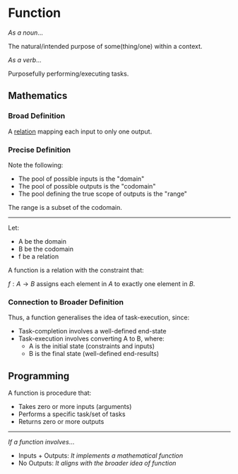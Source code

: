 # Function
_As a noun_...

The natural/intended purpose of some(thing/one) within a context.

_As a verb_...

Purposefully performing/executing tasks.

## Mathematics
### Broad Definition
A [relation](./relation.md) mapping each input to only one output.

### Precise Definition
Note the following:

- The pool of possible inputs is the "domain"
- The pool of possible outputs is the "codomain"
- The pool defining the true scope of outputs is the "range"

The range is a subset of the codomain.

---

Let:

- A be the domain
- B be the codomain
- f be a relation

A function is a relation with the constraint that:

$f:A \rightarrow B$ assigns each element in $A$ to exactly one element in $B$.

### Connection to Broader Definition
Thus, a function generalises the idea of task-execution, since:

- Task-completion involves a well-defined end-state
- Task-execution involves converting A to B, where:
    - A is the initial state (constraints and inputs)
    - B is the final state (well-defined end-results)

## Programming
A function is procedure that:

- Takes zero or more inputs (arguments)
- Performs a specific task/set of tasks
- Returns zero or more outputs

---

_If a function involves_...

- Inputs + Outputs: _It implements a mathematical function_
- No Outputs: _It aligns with the broader idea of function_